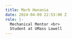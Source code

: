 ```yaml
---
title: Mark Hanania
date: 2024-04-09 22:53:00 Z
role: |-
  Mechanical Mentor <br>
  Student at UMass Lowell
---
```


